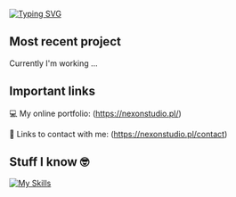 [![Typing SVG](https://readme-typing-svg.demolab.com?font=Fira+Code&weight=600&size=21&pause=1000&color=F7F7F7&multiline=true&width=435&lines=Hi+there%2C+welcome+on+my+GitHub!+)](https://git.io/typing-svg)

## Most recent project

Currently I'm working ...

## Important links

💻 My online portfolio: (https://nexonstudio.pl/)

📧 Links to contact with me: (https://nexonstudio.pl/contact)


## Stuff I know 🤓

[![My Skills](https://skillicons.dev/icons?i=html,css,js,react,sass,php,ae,pr,ps&theme=dark)](https://skillicons.dev)


